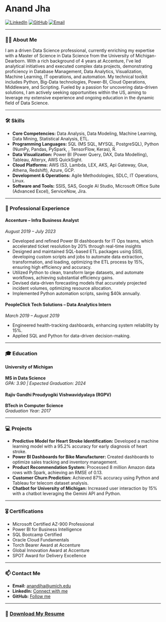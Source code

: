 # Anand Jha

[![LinkedIn](https://img.shields.io/badge/LinkedIn-Connect-blue)](https://www.linkedin.com/in/anandj25) 
[![GitHub](https://img.shields.io/badge/GitHub-Follow-black)](https://github.com/anandj25) 
[![Email](https://img.shields.io/badge/Email-anandjha@umich.edu-red)](mailto:anandjha@umich.edu)

---

### 👨‍🎓 **About Me**

I am a driven Data Science professional, currently enriching my expertise with a Master of Science in Data Science from the University of Michigan-Dearborn. With a rich background of 4 years at Accenture, I've led analytical initiatives and executed complex data projects, demonstrating proficiency in Database Management, Data Analytics, Visualization, Machine Learning, IT operations, and automation. My technical toolkit includes Python, Big-Data technologies, Power-BI, Cloud Operations, Middleware, and Scripting. Fueled by a passion for uncovering data-driven solutions, I am actively seeking opportunities within the US, aiming to leverage my extensive experience and ongoing education in the dynamic field of Data Science.

---

### 🛠️ **Skills**

- **Core Competencies:** Data Analysis, Data Modeling, Machine Learning, Data Mining, Statistical Analysis, ETL.
- **Programming Languages:** SQL (MS SQL, MYSQL, PostgreSQL), Python (NumPy, Pandas, PySpark, , TensorFlow, Keras), R.
- **Data Visualization:** Power BI (Power Query, DAX, Data Modelling), Tableau, Alteryx, AWS QuickSight.
- **Cloud Platforms:** AWS (S3, Lambda, LEX, AKS, Api Gateway, Glue, Athena, Redshift), Azure, GCP.
- **Development & Operations:** Agile Methodologies, SDLC, IT Operations, Linux.
- **Software and Tools:** SSIS, SAS, Google AI Studio, Microsoft Office Suite (Advanced Excel), ServiceNow, Jira.

---

### 💼 **Professional Experience**

#### Accenture – Infra Business Analyst  
_August 2019 – July 2023_  
- Developed and refined Power BI dashboards for IT Ops teams, which accelerated ticket resolution by 20% through real-time insights 
- Designed and maintained SQL-based ETL packages using SSIS, developing custom scripts and jobs to automate data extraction, transformation, and loading, optimizing the ETL process by 15%, ensuring high efficiency and accuracy.
- Utilized Python to clean, transform large datasets, and automate workflows, achieving substantial efficiency gains.
- Devised data-driven forecasting models that accurately projected incident volumes, optimizing resource allocation.  
- Implemented Python automation scripts, saving $40k annually.

#### PeopleClick Tech Solutions – Data Analytics Intern  
_March 2019 – August 2019_  
- Engineered health-tracking dashboards, enhancing system reliability by 15%.  
- Applied SQL and Python for data-driven decision-making.

---

### 🎓 **Education**

#### University of Michigan  
**MS in Data Science**  
_GPA: 3.90 | Expected Graduation: 2024_

#### Rajiv Gandhi Proudyogiki Vishwavidyalaya (RGPV)  
**BTech in Computer Science**  
_Graduation Year: 2017_

---

### 💻 **Projects**

- **Predictive Model for Heart Stroke Identification:** Developed a machine learning model with a 95.2% accuracy for early diagnosis of heart stroke.
- **Power BI Dashboards for Bike Manufacturer:** Created dashboards to optimize sales tracking and inventory management.
- **Product Recommendation System:** Processed 8 million Amazon data rows with Spark, achieving an RMSE of 0.13.
- **Customer Churn Prediction:** Achieved 87% accuracy using Python and Tableau for telecom dataset analysis.
- **Chatbot for University of Michigan:** Increased user interaction by 15% with a chatbot leveraging the Gemini API and Python.

---

### 🎖️ **Certifications**

- Microsoft Certified AZ-900 Professional
- Power BI for Business Intelligence
- SQL Bootcamp Certified
- Oracle Cloud Fundamentals
- Torch Bearer Award at Accenture
- Global Innovation Award at Accenture
- SPOT Award for Delivery Excellence

---

### 📫 **Contact Me**

- **Email:** [anandjha@umich.edu](mailto:anandjha@umich.edu)
- **LinkedIn:** [Connect with me](https://www.linkedin.com/in/anandj25)
- **GitHub:** [Follow me](https://github.com/anandj25)

---

### 📄 [Download My Resume](https://github.com/anandj25/Portfolio/blob/main/Anand_Jha_Resume.docx)
